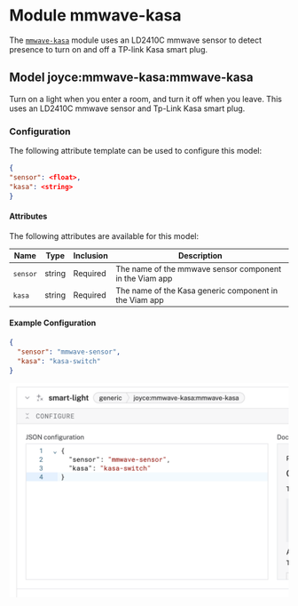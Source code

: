 # Module mmwave-kasa 

The [`mmwave-kasa`](https://app.viam.com/module/joyce/mmwave-kasa) module uses an LD2410C mmwave sensor to detect presence to turn on and off a TP-link Kasa smart plug.

## Model joyce:mmwave-kasa:mmwave-kasa

Turn on a light when you enter a room, and turn it off when you leave. This uses an LD2410C mmwave sensor and Tp-Link Kasa smart plug.

### Configuration
The following attribute template can be used to configure this model:

```json
{
"sensor": <float>,
"kasa": <string>
}
```

#### Attributes

The following attributes are available for this model:

| Name          | Type   | Inclusion | Description                |
|---------------|--------|-----------|----------------------------|
| `sensor` | string  | Required  | The name of the mmwave sensor component in the Viam app|
| `kasa` | string | Required  | The name of the Kasa generic component in the Viam app |

#### Example Configuration

```json
{
  "sensor": "mmwave-sensor",
  "kasa": "kasa-switch"
}
```
![configure Kasa smart switch](./kasaConfig.png)

